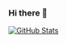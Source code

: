 ### Hi there 👋

<a href="https://github.com/seasonstar">
  <img align="center" alt="GitHub Stats" src="https://github-readme-stats.vercel.app/api?theme=radical&username=seasonstar&show_icons=true&include_all_commits=true&hide=contribs,issues" />
</a>

<!--
**seasonstar/seasonstar** is a ✨ _special_ ✨ repository because its `README.md` (this file) appears on your GitHub profile.

Here are some ideas to get you started:

- 🔭 I’m currently working on ...
- 🌱 I’m currently learning ...
- 👯 I’m looking to collaborate on ...
- 🤔 I’m looking for help with ...
- 💬 Ask me about ...
- 📫 How to reach me: ...
- 😄 Pronouns: ...
- ⚡ Fun fact: ...
-->
